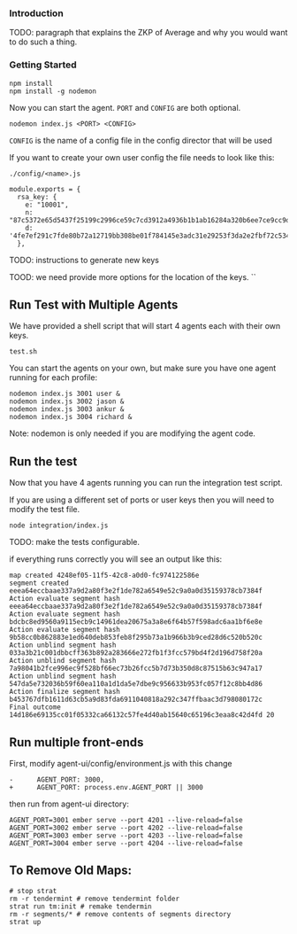 ### Introduction

TODO: paragraph that explains the ZKP of Average and why you would want to do such a thing.


### Getting Started

```
npm install
npm install -g nodemon
```

Now you can start the agent. `PORT` and  `CONFIG` are both optional.


```
nodemon index.js <PORT> <CONFIG>
```

`CONFIG` is the name of a config file in the config director that will be used

If you want to create your own user config the file needs to look like this:

`./config/<name>.js`

```
module.exports = {
  rsa_key: {
    e: "10001",
    n: "87c5372e65d5437f25199c2996ce59c7cd3912a4936b1b1ab16284a320b6ee7ce9cc9d51ae2173d14e7cf5c81f1263df4739f98ccc3443f28f80c689ce635429",
    d: '4fe7ef291c7fde80b72a12719bb308be01f784145e3adc31e29253f3da2e2fbf72c5340c58c760c651492440510f0e0696af4ac530a39f0c615da6b412ba321d'
  },
```

TODO: instructions to generate new keys

TOOD: we need provide more options for the location of the keys.
``

## Run Test with Multiple Agents

We have provided a shell script that will start 4 agents each with their
own keys.

```
test.sh
```

You can start the agents on your own, but make sure you have one agent running for each profile:

```
nodemon index.js 3001 user &
nodemon index.js 3002 jason &
nodemon index.js 3003 ankur &
nodemon index.js 3004 richard &
```
Note: nodemon is only needed if you are modifying the agent code.


## Run the test

Now that you have 4 agents running you can run the integration test script.

If you are using a different set of ports or user keys then you will need to modify the test file.

```
node integration/index.js
```

TODO: make the tests configurable.

if everything runs correctly you will see an output like this:
```
map created 4248ef05-11f5-42c8-a0d0-fc974122586e
segment created eeea64eccbaae337a9d2a80f3e2f1de782a6549e52c9a0a0d35159378cb7384f
Action evaluate segment hash eeea64eccbaae337a9d2a80f3e2f1de782a6549e52c9a0a0d35159378cb7384f
Action evaluate segment hash bdcbc8ed9560a9115ecb9c14961dea20675a3a8e6f64b57f598adc6aa1bf6e8e
Action evaluate segment hash 9b58cc0b862883e1ed640deb853feb8f295b73a1b966b3b9ced28d6c520b520c
Action unblind segment hash 033a3b21c001dbbcff363b892a283666e272fb1f3fcc579bd4f2d196d758f20a
Action unblind segment hash 7a98041b2fce996ec9f528bf66ec73b26fcc5b7d73b350d8c87515b63c947a17
Action unblind segment hash 547da5e732036b59f60ea110a1d1da5e7dbe9c956633b953fc057f12c8bb4d86
Action finalize segment hash b453767dfb1611d63cb5a9d83fda6911040818a292c347ffbaac3d798080172c
Final outcome 14d186e69135cc01f05332ca66132c57fe4d40ab15640c65196c3eaa8c42d4fd 20
```

## Run multiple front-ends

First, modify agent-ui/config/environment.js with this change

```
-      AGENT_PORT: 3000,
+      AGENT_PORT: process.env.AGENT_PORT || 3000
```

then run from agent-ui directory:

```
AGENT_PORT=3001 ember serve --port 4201 --live-reload=false
AGENT_PORT=3002 ember serve --port 4202 --live-reload=false
AGENT_PORT=3003 ember serve --port 4203 --live-reload=false
AGENT_PORT=3004 ember serve --port 4204 --live-reload=false
```


## To Remove Old Maps:

```
# stop strat
rm -r tendermint # remove tendermint folder
strat run tm:init # remake tendermin
rm -r segments/* # remove contents of segments directory
strat up
```
